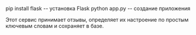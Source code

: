 pip install flask   --    установка Flask
python app.py    --    создание приложения


Этот сервис принимает отзывы, определяет их настроение по простым ключевым словам и сохраняет в базе.

